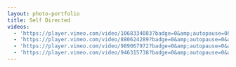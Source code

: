 ```yaml
---
layout: photo-portfolio
title: Self Directed
videos:
  - 'https://player.vimeo.com/video/1068334083?badge=0&amp;autopause=0&amp;player_id=0&amp;app_id=58479'
  - 'https://player.vimeo.com/video/880624289?badge=0&amp;autopause=0&amp;quality_selector=1&amp;player_id=0&amp;app_id=58479'
  - 'https://player.vimeo.com/video/989067972?badge=0&amp;autopause=0&amp;player_id=0&amp;app_id=58479'
  - 'https://player.vimeo.com/video/946315738?badge=0&amp;autopause=0&amp;player_id=0&amp;app_id=58479'
---
```

